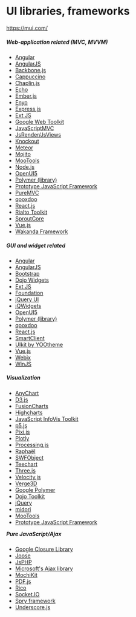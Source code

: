 # UI libraries, frameworks

https://mui.com/

<section class="present" style="top: 0px; display: block;" data-index-h="5">
                    <div class="box">
                        <h5>Web-application related (MVC, MVVM)</h5>
                        <ul>
                            <li><a href="#" class="mw-redirect" title="Angular (application platform)">Angular
                            </a></li><li><a href="#" title="AngularJS">AngularJS</a></li>
                            <li><a href="#" title="Backbone.js">Backbone.js</a></li>
                            <li><a href="#" title="Cappuccino (application development framework)">Cappuccino</a></li>
                            <li><a href="#" title="Chaplin.js">Chaplin.js</a></li>
                            <li><a href="#" title="Echo (framework)">Echo</a></li>
                            <li><a href="#" title="Ember.js">Ember.js</a></li>
                            <li><a href="#" title="Enyo (software)">Enyo</a></li>
                            <li><a href="#" title="Express.js">Express.js</a></li>
                            <li><a href="#" title="Ext JS">Ext JS</a></li>
                            <li><a href="#" title="Google Web Toolkit">Google Web Toolkit</a></li>
                            <li><a href="#" title="JavaScriptMVC">JavaScriptMVC</a></li>
                            <li><a href="#" title="JsRender/JsViews">JsRender/JsViews</a></li>
                            <li><a href="#" title="Knockout (web framework)">Knockout</a></li>
                            <li><a href="#" title="Meteor (web framework)">Meteor</a></li>
                            <li><a href="#" title="Mojito (framework)">Mojito</a></li>
                            <li><a href="#" title="MooTools">MooTools</a></li>
                            <li><a href="#" title="Node.js">Node.js</a></li>
                            <li><a href="#" title="OpenUI5">OpenUI5</a></li>
                            <li><a href="#" title="Polymer (library)">Polymer (library)</a></li>
                            <li><a href="#" title="Prototype JavaScript Framework">Prototype JavaScript Framework</a></li>
                            <li><a href="#" title="PureMVC">PureMVC</a></li>
                            <li><a href="#" title="Qooxdoo">qooxdoo</a></li>
                            <li><a href="#" class="mw-redirect" title="React.js">React.js</a></li>
                            <li><a href="#" title="Rialto Toolkit">Rialto Toolkit</a></li>
                            <li><a href="#" title="SproutCore">SproutCore</a></li>
                            <li><a href="#" title="Vue.js">Vue.js</a></li>
                            <li><a href="#" title="Wakanda (software)">Wakanda Framework</a></li>
                        </ul>
                    </div>
                    <div class="box">
                        <h5>GUI and widget related</h5>
                        <ul><li><a href="#" class="mw-redirect" title="Angular (application platform)">Angular</a></li>
                            <li><a href="#" title="AngularJS">AngularJS</a></li>
                            <li><a href="#" title="Bootstrap (front-end framework)">Bootstrap</a></li>
                            <li><a href="#" title="Dojo Toolkit">Dojo Widgets</a></li>
                            <li><a href="#" title="Ext JS">Ext JS</a></li>
                            <li><a href="#" title="Foundation (framework)">Foundation</a></li>
                            <li><a href="#" title="JQuery UI">jQuery UI</a></li>
                            <li><a href="#" title="JQWidgets">jQWidgets</a></li>
                            <li><a href="#" title="OpenUI5">OpenUI5</a></li>
                            <li><a href="#" title="Polymer (library)">Polymer (library)</a></li>
                            <li><a href="#" title="Qooxdoo">qooxdoo</a></li>
                            <li><a href="#" class="mw-redirect" title="React.js">React.js</a></li>
                            <li><a href="#" title="SmartClient">SmartClient</a></li>
                            <li><a href="#" title="SmartClient">UIkit by YOOtheme</a></li>
                            <li><a href="#" title="Vue.js">Vue.js</a></li>
                            <li><a href="#" title="Webix">Webix</a></li>
                            <li><a href="#" title="WinJS">WinJS</a></li></ul>
                        </div>
                    </div>
                    <div class="box">
                        <h5>Visualization</h5>
                        <ul><li><a href="#" title="AnyChart">AnyChart</a></li>
                            <li><a href="#" title="D3.js">D3.js</a></li>
                            <li><a href="#" title="FusionCharts">FusionCharts</a></li>
                            <li><a href="#" title="Highcharts">Highcharts</a></li>
                            <li><a href="#" title="JavaScript InfoVis Toolkit">JavaScript InfoVis Toolkit</a></li>
                            <li><a href="#" title="Processing (programming language)">p5.js</a></li>
                            <li><a href="#" title="Pixi.js">Pixi.js</a></li>
                            <li><a href="#" title="Plotly">Plotly</a></li>
                            <li><a href="#" title="Processing.js">Processing.js</a></li>
                            <li><a href="#" title="Raphaël (JavaScript library)">Raphaël</a></li>
                            <li><a href="#" title="SWFObject">SWFObject</a></li>
                            <li><a href="#" title="Teechart">Teechart</a></li>
                            <li><a href="#" title="Three.js">Three.js</a></li>
                            <li><a href="#" title="Velocity (JavaScript library)">Velocity.js</a></li>
                            <li><a href="#" title="Verge3D">Verge3D</a></li> <li><a href="#" class="mw-redirect" title="Google Polymer">Google Polymer</a></li>
                                <li><a href="#" title="Dojo Toolkit">Dojo Toolkit</a></li>
                                <li><a href="#" title="JQuery">jQuery</a></li>
                                <li><a href="#" title="Midori JavaScript Framework">midori</a></li>
                                <li><a href="#" title="MooTools">MooTools</a></li>
                                <li><a href="#" title="Prototype JavaScript Framework">Prototype JavaScript Framework</a></li>
                            </ul>
                            <h5 style="margin-top:10px;">Pure JavaScript/Ajax</h5>
                            <ul style="display:block;">
                                <li><a href="#" title="Google Closure Tools">Google Closure Library</a></li>
                                <li><a href="#" title="Joose (framework)">Joose</a></li>
                                <li><a href="#" title="JsPHP">JsPHP</a></li>
                                <li><a href="#" title="ASP.NET AJAX">Microsoft's Ajax library</a></li>
                                <li><a href="#" title="MochiKit">MochiKit</a></li>
                                <li><a href="#" title="PDF.js">PDF.js</a></li>
                                <li><a href="#" title="Rico (Ajax)">Rico</a></li>
                                <li><a href="#" title="Socket.IO">Socket.IO</a></li>
                                <li><a href="#" title="Spry framework">Spry framework</a></li>
                                <li><a href="#" title="Underscore.js">Underscore.js</a></li>
                            </ul>
                            </div>
                </section>
